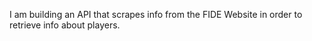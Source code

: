 I am building an API that scrapes info from the FIDE Website in order to retrieve info about players.
